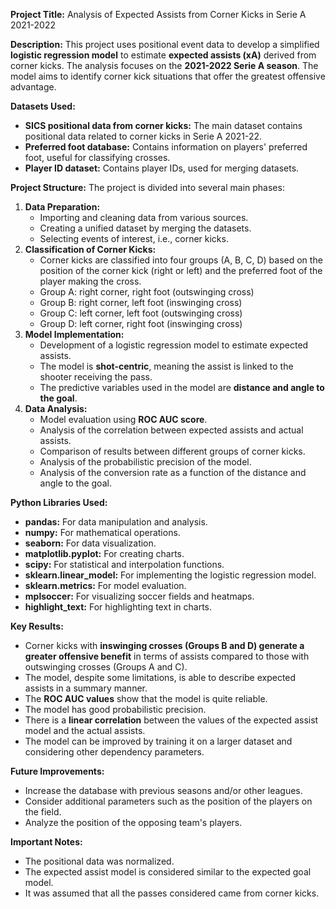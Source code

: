 **Project Title:** Analysis of Expected Assists from Corner Kicks in Serie A 2021-2022

**Description:**
This project uses positional event data to develop a simplified **logistic regression model** to estimate **expected assists (xA)** derived from corner kicks. The analysis focuses on the **2021-2022 Serie A season**. The model aims to identify corner kick situations that offer the greatest offensive advantage.

**Datasets Used:**
*   **SICS positional data from corner kicks:** The main dataset contains positional data related to corner kicks in Serie A 2021-22.
*   **Preferred foot database:** Contains information on players' preferred foot, useful for classifying crosses.
*   **Player ID dataset:** Contains player IDs, used for merging datasets.

**Project Structure:**
The project is divided into several main phases:

1.  **Data Preparation:**
    *   Importing and cleaning data from various sources.
    *   Creating a unified dataset by merging the datasets.
    *   Selecting events of interest, i.e., corner kicks.
2.  **Classification of Corner Kicks:**
    *   Corner kicks are classified into four groups (A, B, C, D) based on the position of the corner kick (right or left) and the preferred foot of the player making the cross.
    *   Group A: right corner, right foot (outswinging cross)
    *   Group B: right corner, left foot (inswinging cross)
    *   Group C: left corner, left foot (outswinging cross)
    *   Group D: left corner, right foot (inswinging cross)
3.  **Model Implementation:**
    *   Development of a logistic regression model to estimate expected assists.
    *   The model is **shot-centric**, meaning the assist is linked to the shooter receiving the pass.
    *   The predictive variables used in the model are **distance and angle to the goal**.
4.  **Data Analysis:**
    *   Model evaluation using **ROC AUC score**.
    *   Analysis of the correlation between expected assists and actual assists.
    *   Comparison of results between different groups of corner kicks.
    *   Analysis of the probabilistic precision of the model.
    *  Analysis of the conversion rate as a function of the distance and angle to the goal.

**Python Libraries Used:**
*   **pandas:** For data manipulation and analysis.
*   **numpy:** For mathematical operations.
*   **seaborn:** For data visualization.
*   **matplotlib.pyplot:** For creating charts.
*   **scipy:** For statistical and interpolation functions.
*   **sklearn.linear_model:** For implementing the logistic regression model.
*   **sklearn.metrics:** For model evaluation.
*   **mplsoccer:** For visualizing soccer fields and heatmaps.
*   **highlight_text:** For highlighting text in charts.

**Key Results:**
*   Corner kicks with **inswinging crosses (Groups B and D) generate a greater offensive benefit** in terms of assists compared to those with outswinging crosses (Groups A and C).
*   The model, despite some limitations, is able to describe expected assists in a summary manner.
*   The **ROC AUC values** show that the model is quite reliable.
*   The model has good probabilistic precision.
*   There is a **linear correlation** between the values of the expected assist model and the actual assists.
*   The model can be improved by training it on a larger dataset and considering other dependency parameters.

**Future Improvements:**
*   Increase the database with previous seasons and/or other leagues.
*   Consider additional parameters such as the position of the players on the field.
*   Analyze the position of the opposing team's players.

**Important Notes:**
*   The positional data was normalized.
*   The expected assist model is considered similar to the expected goal model.
*   It was assumed that all the passes considered came from corner kicks.
